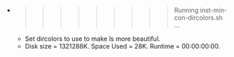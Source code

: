 * >>>>>>>>> Running inst-min-con-dircolors.sh ...
  * Set dircolors to use  to make ls more beautiful.
  * Disk size = 1321288K. Space Used = 28K. Runtime = 00:00:00:00.
